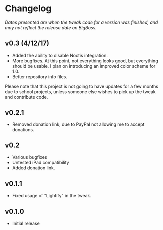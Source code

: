 # Changelog

*Dates presented are when the tweak code for a version was finished, and may
not reflect the release date on BigBoss.*

## v0.3 (4/12/17)
* Added the ability to disable Noctis integration.
* More bugfixes. At this point, not everything looks good, but everything should
be usable. I plan on introducing an improved color scheme for 1.0.
* Better repository info files.

Please note that this project is not going to have updates for a few months
due to school projects, unless someone else wishes to pick up the tweak and
contribute code.

## v0.2.1
* Removed donation link, due to PayPal not allowing me to accept donations.

## v0.2
* Various bugfixes
* Untested iPad compatibility
* Added donation link.

## v0.1.1
* Fixed usage of "Lightify" in the tweak.

## v0.1.0
* Initial release
